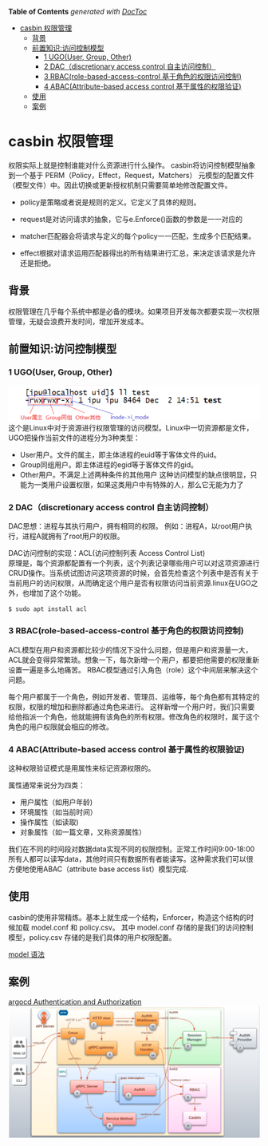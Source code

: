 <!-- START doctoc generated TOC please keep comment here to allow auto update -->
<!-- DON'T EDIT THIS SECTION, INSTEAD RE-RUN doctoc TO UPDATE -->
**Table of Contents**  *generated with [DocToc](https://github.com/thlorenz/doctoc)*

- [casbin 权限管理](#casbin-%E6%9D%83%E9%99%90%E7%AE%A1%E7%90%86)
  - [背景](#%E8%83%8C%E6%99%AF)
  - [前置知识:访问控制模型](#%E5%89%8D%E7%BD%AE%E7%9F%A5%E8%AF%86%E8%AE%BF%E9%97%AE%E6%8E%A7%E5%88%B6%E6%A8%A1%E5%9E%8B)
    - [1 UGO(User, Group, Other)](#1-ugouser-group-other)
    - [2 DAC（discretionary access control 自主访问控制）](#2-dacdiscretionary-access-control-%E8%87%AA%E4%B8%BB%E8%AE%BF%E9%97%AE%E6%8E%A7%E5%88%B6)
    - [3 RBAC(role-based-access-control 基于角色的权限访问控制)](#3-rbacrole-based-access-control-%E5%9F%BA%E4%BA%8E%E8%A7%92%E8%89%B2%E7%9A%84%E6%9D%83%E9%99%90%E8%AE%BF%E9%97%AE%E6%8E%A7%E5%88%B6)
    - [4 ABAC(Attribute-based access control 基于属性的权限验证)](#4-abacattribute-based-access-control-%E5%9F%BA%E4%BA%8E%E5%B1%9E%E6%80%A7%E7%9A%84%E6%9D%83%E9%99%90%E9%AA%8C%E8%AF%81)
  - [使用](#%E4%BD%BF%E7%94%A8)
  - [案例](#%E6%A1%88%E4%BE%8B)

<!-- END doctoc generated TOC please keep comment here to allow auto update -->

# casbin 权限管理

权限实际上就是控制谁能对什么资源进行什么操作。
casbin将访问控制模型抽象到一个基于 PERM（Policy，Effect，Request，Matchers） 元模型的配置文件（模型文件）中。因此切换或更新授权机制只需要简单地修改配置文件。


- policy是策略或者说是规则的定义。它定义了具体的规则。

- request是对访问请求的抽象，它与e.Enforce()函数的参数是一一对应的

- matcher匹配器会将请求与定义的每个policy一一匹配，生成多个匹配结果。

- effect根据对请求运用匹配器得出的所有结果进行汇总，来决定该请求是允许还是拒绝。

## 背景
权限管理在几乎每个系统中都是必备的模块。如果项目开发每次都要实现一次权限管理，无疑会浪费开发时间，增加开发成本。



## 前置知识:访问控制模型

### 1 UGO(User, Group, Other)
![](.casbin_images/ugo.png)
这个是Linux中对于资源进行权限管理的访问模型。Linux中一切资源都是文件，UGO把操作当前文件的进程分为3种类型：

- User用户。文件的属主，即主体进程的euid等于客体文件的uid。
- Group同组用户。即主体进程的egid等于客体文件的gid。
- Other用户。不满足上述两种条件的其他用户
这种访问模型的缺点很明显，只能为一类用户设置权限，如果这类用户中有特殊的人，那么它无能为力了

### 2 DAC（discretionary access control 自主访问控制）
DAC思想：进程与其执行用户，拥有相同的权限。
例如：进程A，以root用户执行，进程A就拥有了root用户的权限。

DAC访问控制的实现：ACL(访问控制列表 Access Control List)  
原理是，每个资源都配置有一个列表，这个列表记录哪些用户可以对这项资源进行CRUD操作。当系统试图访问这项资源的时候，会首先检查这个列表中是否有关于当前用户的访问权限，从而确定这个用户是否有权限访问当前资源.linux在UGO之外，也增加了这个功能。

```shell
$ sudo apt install acl
```


### 3 RBAC(role-based-access-control 基于角色的权限访问控制)
ACL模型在用户和资源都比较少的情况下没什么问题，但是用户和资源量一大，ACL就会变得异常繁琐。想象一下，每次新增一个用户，都要把他需要的权限重新设置一遍是多么地痛苦。
RBAC模型通过引入角色（role）这个中间层来解决这个问题。

每个用户都属于一个角色，例如开发者、管理员、运维等，每个角色都有其特定的权限，权限的增加和删除都通过角色来进行。
这样新增一个用户时，我们只需要给他指派一个角色，他就能拥有该角色的所有权限。修改角色的权限时，属于这个角色的用户权限就会相应的修改。



### 4 ABAC(Attribute-based access control 基于属性的权限验证)
这种权限验证模式是用属性来标记资源权限的。

属性通常来说分为四类：

- 用户属性（如用户年龄)
- 环境属性（如当前时间）
- 操作属性（如读取)
- 对象属性（如一篇文章，又称资源属性）

我们在不同的时间段对数据data实现不同的权限控制。正常工作时间9:00-18:00所有人都可以读写data，其他时间只有数据所有者能读写。这种需求我们可以很方便地使用ABAC（attribute base access list）模型完成.


## 使用
casbin的使用非常精炼。基本上就生成一个结构，Enforcer，构造这个结构的时候加载 model.conf 和 policy.csv。
其中 model.conf 存储的是我们的访问控制模型，policy.csv 存储的是我们具体的用户权限配置。

[ model 语法](https://casbin.org/docs/syntax-for-models)


## 案例

[argocd Authentication and Authorization](https://argo-cd.readthedocs.io/en/stable/developer-guide/architecture/authz-authn/)
![](.casbin_images/9fdd0cb7.png)


